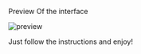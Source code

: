 Preview Of the interface

![preview](https://private-user-images.githubusercontent.com/144365034/352293671-d53ac86e-d443-4036-885e-931ba247e661.png?jwt=eyJhbGciOiJIUzI1NiIsInR5cCI6IkpXVCJ9.eyJpc3MiOiJnaXRodWIuY29tIiwiYXVkIjoicmF3LmdpdGh1YnVzZXJjb250ZW50LmNvbSIsImtleSI6ImtleTUiLCJleHAiOjE3MjE5NDMwMDUsIm5iZiI6MTcyMTk0MjcwNSwicGF0aCI6Ii8xNDQzNjUwMzQvMzUyMjkzNjcxLWQ1M2FjODZlLWQ0NDMtNDAzNi04ODVlLTkzMWJhMjQ3ZTY2MS5wbmc_WC1BbXotQWxnb3JpdGhtPUFXUzQtSE1BQy1TSEEyNTYmWC1BbXotQ3JlZGVudGlhbD1BS0lBVkNPRFlMU0E1M1BRSzRaQSUyRjIwMjQwNzI1JTJGdXMtZWFzdC0xJTJGczMlMkZhd3M0X3JlcXVlc3QmWC1BbXotRGF0ZT0yMDI0MDcyNVQyMTI1MDVaJlgtQW16LUV4cGlyZXM9MzAwJlgtQW16LVNpZ25hdHVyZT0wMTM4NDg3ZGI5M2Q2Y2MyYTU1ODYyZjU0ZDI0OWUwY2JlNzU1NmZmN2U3YWJhNGQ2ZDQ0MTgwMmU0ZGRkOGEzJlgtQW16LVNpZ25lZEhlYWRlcnM9aG9zdCZhY3Rvcl9pZD0wJmtleV9pZD0wJnJlcG9faWQ9MCJ9.so1lfUTl4Q-28rpnWUinf1SAYJ5uhGD_Cpwva4aX0uY)

Just follow the instructions and enjoy!
